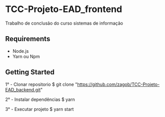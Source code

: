 # TCC-Projeto-EAD_frontend
Trabalho de conclusão do curso sistemas de informação

## Requirements
- Node.js
- Yarn ou Npm

## Getting Started
1° - Clonar repositorio
$ git clone "https://github.com/zagob/TCC-Projeto-EAD_backend.git"

2° - Instalar dependências
$ yarn

3° - Executar projeto
$ yarn start